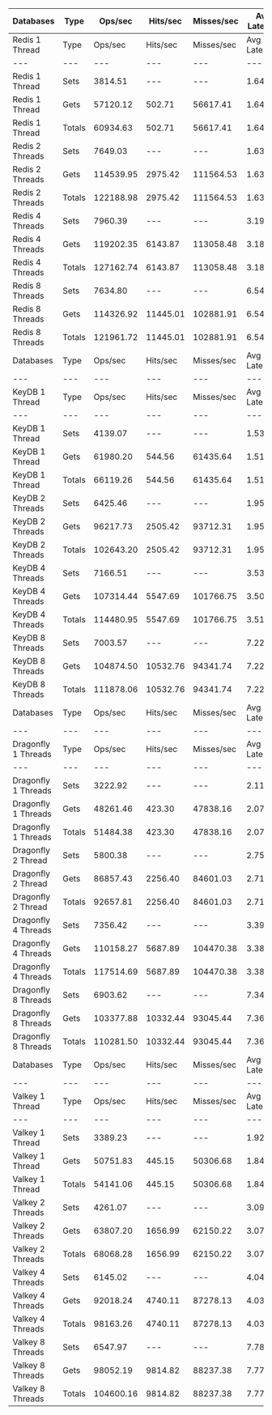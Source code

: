 | Databases | Type | Ops/sec | Hits/sec | Misses/sec | Avg Latency | p50 Latency | p99 Latency | p99.9 Latency | KB/sec |
| --- | --- | --- | --- | --- | --- | --- | --- | --- | --- |
| Redis 1 Thread | Type | Ops/sec | Hits/sec | Misses/sec | Avg Latency | p50 Latency | p99 Latency | p99.9 Latency | KB/sec |
| --- | --- | --- | --- | --- | --- | --- | --- | --- | --- |
Redis 1 Thread | Sets | 3814.51 | --- | --- | 1.64674 | 1.59100 | 2.76700 | 7.13500 | 2085.46 |
Redis 1 Thread | Gets | 57120.12 | 502.71 | 56617.41 | 1.64048 | 1.59100 | 2.73500 | 7.26300 | 2475.22 |
Redis 1 Thread | Totals | 60934.63 | 502.71 | 56617.41 | 1.64087 | 1.59100 | 2.73500 | 7.26300 | 4560.68 |
Redis 2 Threads | Sets | 7649.03 | --- | --- | 1.63940 | 1.59900 | 3.29500 | 9.85500 | 4181.88 |
Redis 2 Threads | Gets | 114539.95 | 2975.42 | 111564.53 | 1.63739 | 1.58300 | 3.34300 | 10.49500 | 5952.90 |
Redis 2 Threads | Totals | 122188.98 | 2975.42 | 111564.53 | 1.63751 | 1.58300 | 3.34300 | 10.43100 | 10134.78 |
Redis 4 Threads | Sets | 7960.39 | --- | --- | 3.19685 | 3.03900 | 7.77500 | 16.38300 | 4352.11 |
Redis 4 Threads | Gets | 119202.35 | 6143.87 | 113058.48 | 3.18221 | 3.03900 | 7.71100 | 16.51100 | 7727.83 |
Redis 4 Threads | Totals | 127162.74 | 6143.87 | 113058.48 | 3.18313 | 3.03900 | 7.71100 | 16.51100 | 12079.94 |
Redis 8 Threads | Sets | 7634.80 | --- | --- | 6.54948 | 6.11100 | 18.17500 | 47.35900 | 4174.10 |
Redis 8 Threads | Gets | 114326.92 | 11445.01 | 102881.91 | 6.54561 | 6.11100 | 18.30300 | 48.12700 | 10204.24 |
Redis 8 Threads | Totals | 121961.72 | 11445.01 | 102881.91 | 6.54585 | 6.11100 | 18.30300 | 48.12700 | 14378.34 |
| Databases | Type | Ops/sec | Hits/sec | Misses/sec | Avg Latency | p50 Latency | p99 Latency | p99.9 Latency | KB/sec |
| --- | --- | --- | --- | --- | --- | --- | --- | --- | --- |
| KeyDB 1 Thread | Type | Ops/sec | Hits/sec | Misses/sec | Avg Latency | p50 Latency | p99 Latency | p99.9 Latency | KB/sec |
| --- | --- | --- | --- | --- | --- | --- | --- | --- | --- |
KeyDB 1 Thread | Sets | 4139.07 | --- | --- | 1.53830 | 1.50300 | 2.51100 | 10.75100 | 2262.90 |
KeyDB 1 Thread | Gets | 61980.20 | 544.56 | 61435.64 | 1.51038 | 1.49500 | 2.35100 | 6.46300 | 2685.36 |
KeyDB 1 Thread | Totals | 66119.26 | 544.56 | 61435.64 | 1.51213 | 1.49500 | 2.35100 | 6.59100 | 4948.26 |
KeyDB 2 Threads | Sets | 6425.46 | --- | --- | 1.95001 | 1.63900 | 9.53500 | 20.86300 | 3512.93 |
KeyDB 2 Threads | Gets | 96217.73 | 2505.42 | 93712.31 | 1.95948 | 1.63900 | 9.79100 | 21.24700 | 5003.65 |
KeyDB 2 Threads | Totals | 102643.20 | 2505.42 | 93712.31 | 1.95888 | 1.63900 | 9.79100 | 21.24700 | 8516.58 |
KeyDB 4 Threads | Sets | 7166.51 | --- | --- | 3.53198 | 3.24700 | 10.36700 | 17.79100 | 3918.08 |
KeyDB 4 Threads | Gets | 107314.44 | 5547.69 | 101766.75 | 3.50883 | 3.24700 | 10.17500 | 17.79100 | 6965.46 |
KeyDB 4 Threads | Totals | 114480.95 | 5547.69 | 101766.75 | 3.51028 | 3.24700 | 10.23900 | 17.79100 | 10883.54 |
KeyDB 8 Threads | Sets | 7003.57 | --- | --- | 7.22822 | 6.59100 | 21.88700 | 48.63900 | 3828.99 |
KeyDB 8 Threads | Gets | 104874.50 | 10532.76 | 94341.74 | 7.22702 | 6.59100 | 21.88700 | 47.87100 | 9377.67 |
KeyDB 8 Threads | Totals | 111878.06 | 10532.76 | 94341.74 | 7.22709 | 6.59100 | 21.88700 | 47.87100 | 13206.66 |
| Databases | Type | Ops/sec | Hits/sec | Misses/sec | Avg Latency | p50 Latency | p99 Latency | p99.9 Latency | KB/sec |
| --- | --- | --- | --- | --- | --- | --- | --- | --- | --- |
| Dragonfly 1 Threads | Type | Ops/sec | Hits/sec | Misses/sec | Avg Latency | p50 Latency | p99 Latency | p99.9 Latency | KB/sec |
| --- | --- | --- | --- | --- | --- | --- | --- | --- | --- |
Dragonfly 1 Threads | Sets | 3222.92 | --- | --- | 2.11372 | 1.82300 | 4.63900 | 17.15100 | 1762.03 |
Dragonfly 1 Threads | Gets | 48261.46 | 423.30 | 47838.16 | 2.07544 | 1.83100 | 4.54300 | 8.44700 | 2090.62 |
Dragonfly 1 Threads | Totals | 51484.38 | 423.30 | 47838.16 | 2.07784 | 1.83100 | 4.54300 | 8.70300 | 3852.65 |
Dragonfly 2 Thread | Sets | 5800.38 | --- | --- | 2.75187 | 2.67100 | 8.06300 | 16.25500 | 3171.18 |
Dragonfly 2 Thread | Gets | 86857.43 | 2256.40 | 84601.03 | 2.71320 | 2.63900 | 7.58300 | 13.88700 | 4514.23 |
Dragonfly 2 Thread | Totals | 92657.81 | 2256.40 | 84601.03 | 2.71562 | 2.63900 | 7.61500 | 14.20700 | 7685.41 |
Dragonfly 4 Threads | Sets | 7356.42 | --- | --- | 3.39717 | 3.51900 | 8.25500 | 17.79100 | 4021.91 |
Dragonfly 4 Threads | Gets | 110158.27 | 5687.89 | 104470.38 | 3.38366 | 3.50300 | 8.25500 | 18.04700 | 7146.62 |
Dragonfly 4 Threads | Totals | 117514.69 | 5687.89 | 104470.38 | 3.38450 | 3.50300 | 8.25500 | 18.04700 | 11168.52 |
Dragonfly 8 Threads | Sets | 6903.62 | --- | --- | 7.34422 | 6.87900 | 24.06300 | 60.41500 | 3774.35 |
Dragonfly 8 Threads | Gets | 103377.88 | 10332.44 | 93045.44 | 7.36254 | 6.87900 | 24.70300 | 60.15900 | 9218.69 |
Dragonfly 8 Threads | Totals | 110281.50 | 10332.44 | 93045.44 | 7.36139 | 6.87900 | 24.57500 | 60.15900 | 12993.04 |
| Databases | Type | Ops/sec | Hits/sec | Misses/sec | Avg Latency | p50 Latency | p99 Latency | p99.9 Latency | KB/sec |
| --- | --- | --- | --- | --- | --- | --- | --- | --- | --- |
| Valkey 1 Thread | Type | Ops/sec | Hits/sec | Misses/sec | Avg Latency | p50 Latency | p99 Latency | p99.9 Latency | KB/sec |
| --- | --- | --- | --- | --- | --- | --- | --- | --- | --- |
Valkey 1 Thread | Sets | 3389.23 | --- | --- | 1.92030 | 1.48700 | 5.59900 | 27.39100 | 1852.96 |
Valkey 1 Thread | Gets | 50751.83 | 445.15 | 50306.68 | 1.84172 | 1.47900 | 5.43900 | 9.85500 | 2198.50 |
Valkey 1 Thread | Totals | 54141.06 | 445.15 | 50306.68 | 1.84664 | 1.47900 | 5.43900 | 10.11100 | 4051.45 |
Valkey 2 Threads | Sets | 4261.07 | --- | --- | 3.09565 | 2.86300 | 8.95900 | 15.93500 | 2329.61 |
Valkey 2 Threads | Gets | 63807.20 | 1656.99 | 62150.22 | 3.07428 | 2.84700 | 8.38300 | 16.06300 | 3315.93 |
Valkey 2 Threads | Totals | 68068.28 | 1656.99 | 62150.22 | 3.07562 | 2.84700 | 8.38300 | 16.06300 | 5645.55 |
Valkey 4 Threads | Sets | 6145.02 | --- | --- | 4.04458 | 3.95100 | 9.02300 | 23.16700 | 3359.61 |
Valkey 4 Threads | Gets | 92018.24 | 4740.11 | 87278.13 | 4.03341 | 3.95100 | 8.89500 | 23.03900 | 5964.16 |
Valkey 4 Threads | Totals | 98163.26 | 4740.11 | 87278.13 | 4.03411 | 3.95100 | 8.89500 | 23.03900 | 9323.77 |
Valkey 8 Threads | Sets | 6547.97 | --- | --- | 7.78418 | 7.29500 | 24.70300 | 53.24700 | 3579.91 |
Valkey 8 Threads | Gets | 98052.19 | 9814.82 | 88237.38 | 7.77138 | 7.29500 | 24.70300 | 53.24700 | 8751.15 |
Valkey 8 Threads | Totals | 104600.16 | 9814.82 | 88237.38 | 7.77218 | 7.29500 | 24.70300 | 53.24700 | 12331.06 |
